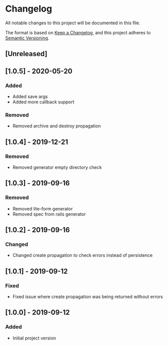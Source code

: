 # Changelog
All notable changes to this project will be documented in this file.

The format is based on [Keep a Changelog](https://keepachangelog.com/en/1.0.0/),
and this project adheres to [Semantic Versioning](https://semver.org/spec/v2.0.0.html).

## [Unreleased]

## [1.0.5] - 2020-05-20
### Added
- Added save args
- Added more callback support
### Removed
- Removed archive and destroy propagation

## [1.0.4] - 2019-12-21
### Removed
- Removed generator empty directory check

## [1.0.3] - 2019-09-16
### Removed
- Removed lite-form generator
- Removed spec from rails generator

## [1.0.2] - 2019-09-16
### Changed
- Changed create propagation to check errors instead of persistence

## [1.0.1] - 2019-09-12
### Fixed
- Fixed issue where create propagation was being returned without errors

## [1.0.0] - 2019-09-12
### Added
- Initial project version
